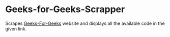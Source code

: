 # Geeks-for-Geeks-Scrapper
Scrapes [Geeks-For-Geeks](https://www.geeksforgeeks.org/) website and displays all the available code in the given link.
